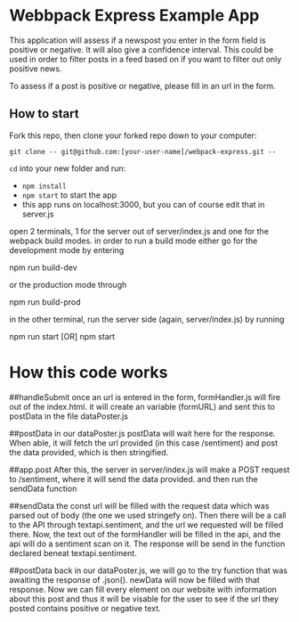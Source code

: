 # Webbpack Express Example App

This application will assess if a newspost you enter in the form field is positive or negative. It will also give a confidence interval. This could be used in order to filter posts in a feed based on if you want to filter out only positive news. 

To assess if a post is positive or negative, please fill in an url in the form.

## How to start

Fork this repo, then clone your forked repo down to your computer:

```
git clone -- git@github.com:[your-user-name]/webpack-express.git --
```

`cd` into your new folder and run:
- ```npm install```
- ```npm start``` to start the app
- this app runs on localhost:3000, but you can of course edit that in server.js

open 2 terminals, 1 for the server out of server/index.js and one for the webpack build modes. in order to run a build mode either go for the development mode by entering 

npm run build-dev

or the production mode through

npm run build-prod

in the other terminal, run the server side (again, server/index.js) by running

npm run start
[OR]
npm start

# How this code works

##handleSubmit
once an url is entered in the form, formHandler.js will fire out of the index.html. it will create an variable (formURL) and sent this to postData in the file dataPoster.js

##postData
in our dataPoster.js postData will wait here for the response. When able, it will fetch the url provided (in this case /sentiment) and post the data provided, which is then stringified.

##app.post
After this, the server in server/index.js will make a POST request to /sentiment, where it will send the data provided. and then run the sendData function

##sendData
the const url will be filled with the request data which was parsed out of body (the one we used stringefy on). Then there will be a call to the API through textapi.sentiment, and the url we requested will be filled there. Now, the text out of the formHandler will be filled in the api, and the api will do a sentiment scan on it. The response will be send in the function declared beneat textapi.sentiment.

##postData
back in our dataPoster.js, we will go to the try function that was awaiting the response of .json(). newData will now be filled with that response. Now we can fill every element on our website with information about this post and thus it will be visable for the user to see if the url they posted contains positive or negative text. 
